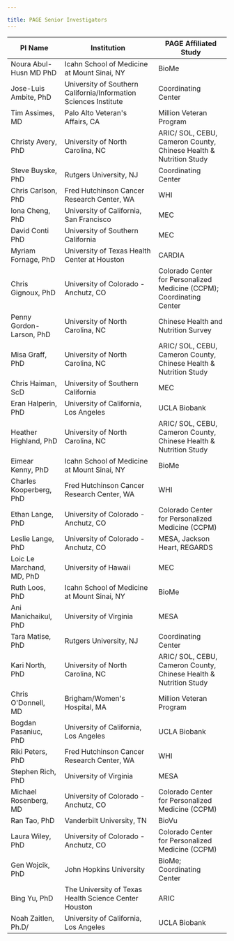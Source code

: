 ```yaml
---

title: PAGE Senior Investigators
---
```



|PI Name|Institution|PAGE Affiliated Study|
|--- |--- |--- |
|Noura Abul-Husn MD PhD|Icahn School of Medicine at Mount Sinai, NY|BioMe|
|Jose-Luis Ambite, PhD|University of Southern California/Information Sciences Institute|Coordinating Center|
|Tim Assimes, MD|Palo Alto Veteran's Affairs, CA|Million Veteran Program|
|Christy Avery, PhD|University of North Carolina, NC|ARIC/ SOL, CEBU, Cameron County, Chinese Health & Nutrition Study|
|Steve Buyske, PhD|Rutgers University, NJ|Coordinating Center|
|Chris Carlson, PhD|Fred Hutchinson Cancer Research Center, WA|WHI|
|Iona Cheng, PhD|University of California, San Francisco|MEC|
|David Conti PhD|University of Southern California|MEC|
|Myriam Fornage, PhD|University of Texas Health Center at Houston|CARDIA|
|Chris Gignoux, PhD|University of Colorado - Anchutz, CO|Colorado Center for Personalized Medicine (CCPM); Coordinating Center|
|Penny Gordon-Larson, PhD|University of North Carolina, NC|Chinese Health and Nutrition Survey|
|Misa Graff, PhD|University of North Carolina, NC|ARIC/ SOL, CEBU, Cameron County, Chinese Health & Nutrition Study|
|Chris Haiman, ScD|University of Southern California|MEC|
|Eran Halperin, PhD|University of California, Los Angeles|UCLA Biobank|
|Heather Highland, PhD|University of North Carolina, NC|ARIC/ SOL, CEBU, Cameron County, Chinese Health & Nutrition Study|
|Eimear Kenny, PhD|Icahn School of Medicine at Mount Sinai, NY|BioMe|
|Charles Kooperberg, PhD|Fred Hutchinson Cancer Research Center, WA|WHI|
|Ethan Lange, PhD|University of Colorado - Anchutz, CO|Colorado Center for Personalized Medicine (CCPM)|
|Leslie Lange, PhD|University of Colorado - Anchutz, CO|MESA, Jackson Heart, REGARDS|
|Loic Le Marchand, MD, PhD|University of Hawaii|MEC|
|Ruth Loos, PhD|Icahn School of Medicine at Mount Sinai, NY|BioMe|
|Ani Manichaikul, PhD|University of Virginia|MESA|
|Tara Matise, PhD|Rutgers University, NJ|Coordinating Center|
|Kari North, PhD|University of North Carolina, NC|ARIC/ SOL, CEBU, Cameron County, Chinese Health & Nutrition Study|
|Chris O'Donnell, MD|Brigham/Women's Hospital, MA|Million Veteran Program|
|Bogdan Pasaniuc, PhD|University of California, Los Angeles|UCLA Biobank|
|Riki Peters, PhD|Fred Hutchinson Cancer Research Center, WA|WHI|
|Stephen Rich, PhD|University of Virginia|MESA|
|Michael Rosenberg, MD|University of Colorado - Anchutz, CO|Colorado Center for Personalized Medicine (CCPM)|
|Ran Tao, PhD|Vanderbilt University, TN|BioVu|
|Laura Wiley, PhD|University of Colorado - Anchutz, CO|Colorado Center for Personalized Medicine (CCPM)|
|Gen Wojcik, PhD|John Hopkins University|BioMe; Coordinating Center|
|Bing Yu, PhD|The University of Texas Health Science Center Houston|ARIC|
|Noah Zaitlen, Ph.D/|University of California, Los Angeles|UCLA Biobank|
